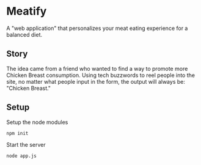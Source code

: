 # Meatify
A "web application" that personalizes your meat eating experience for a balanced diet.

## Story
The idea came from a friend who wanted to find a way to promote more Chicken Breast consumption. Using tech buzzwords to reel people into the site, no matter what people input in the form, the output will always be: "Chicken Breast."

## Setup
Setup the node modules
```
npm init
```
Start the server
```
node app.js
```
